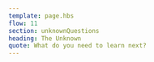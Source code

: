 ```yaml
---
template: page.hbs
flow: 11
section: unknownQuestions
heading: The Unknown
quote: What do you need to learn next?
---
```

